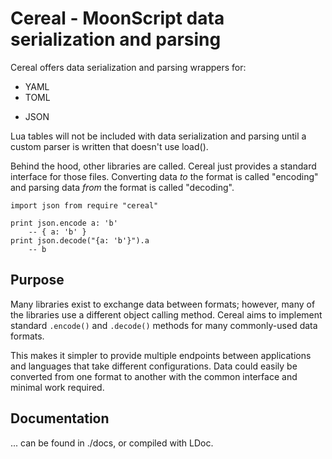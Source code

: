# Cereal - MoonScript data serialization and parsing

Cereal offers data serialization and parsing wrappers for:
- YAML
- TOML
<!-- - CSV -->
- JSON

Lua tables will not be included with data serialization and parsing until a
custom parser is written that doesn't use load().

Behind the hood, other libraries are called. Cereal just provides a standard
interface for those files. Converting data *to* the format is called "encoding"
and parsing data *from* the format is called "decoding".

```moon
import json from require "cereal"

print json.encode a: 'b'
	-- { a: 'b' }
print json.decode("{a: 'b'}").a
	-- b
```

## Purpose

Many libraries exist to exchange data between formats; however, many of the
libraries use a different object calling method. Cereal aims to implement
standard `.encode()` and `.decode()` methods for many commonly-used data
formats.

This makes it simpler to provide multiple endpoints between applications and
languages that take different configurations. Data could easily be converted
from one format to another with the common interface and minimal work required.

## Documentation

... can be found in ./docs, or compiled with LDoc.
